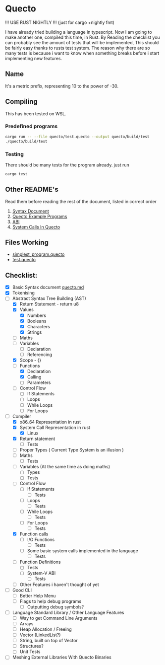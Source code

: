 # Quecto
!!! USE RUST NIGHTLY !!! (just for cargo +nightly fmt)

I have already tried building a language in typescript.
Now I am going to make another one, compiled this time, in Rust.
By Reading the checklist you can probably see the amount of tests that will be implemented,
This should be fairly easy thanks to rusts test system. The reason why there are so many
tests is because i want to know when something breaks before i start implementing new 
features.

## Name
It's a metric prefix, representing 10 to the power of -30.

## Compiling
This has been tested on WSL.
### Predefined programs
```bash
cargo run -- --file quecto/test.quecto --output quecto/build/test
./quecto/build/test
```

### Testing
There should be many tests for the program already.
just run
```bash
cargo test
```

## Other README's
Read them before reading the rest of the document, listed in correct order
1. [Syntax Document](quecto.md)
2. [Quecto Example Programs](example_programs.md)
3. [ABI](ABI.md)
4. [System Calls In Quecto](syscalls.md)

## Files Working
- [simplest_program.quecto](quecto/simplest_program.quecto)
- [test.quecto](quecto/test.quecto)

## Checklist:
- [x] Basic Syntax document [quecto.md](quecto.md)
- [x] Tokenising
- [ ] Abstract Syntax Tree Building (AST)
  - [x] Return Statement - return u8
  - [x] Values
    - [x] Numbers
    - [x] Booleans
    - [x] Characters
    - [x] Strings
  - [ ] Maths
  - [ ] Variables
    - [ ] Declaration
    - [ ] Referencing
  - [x] Scope - {}
  - [ ] Functions
    - [x] Declaration
    - [x] Calling
    - [ ] Parameters
  - [ ] Control Flow
    - [ ] If Statements
    - [ ] Loops
    - [ ] While Loops
    - [ ] For Loops
- [ ] Compiler
  - [x] x86_64 Representation in rust
  - [x] System Call Representation in rust
    - [x] Linux
  - [x] Return statement
    - [ ] Tests
  - [ ] Proper Types ( Current Type System is an illusion )
  - [ ] Maths
    - [ ] Tests
  - [ ] Variables (At the same time as doing maths)
    - [ ] Types
    - [ ] Tests
  - [ ] Control Flow
    - [ ] If Statements
      - [ ] Tests
    - [ ] Loops
      - [ ] Tests
    - [ ] While Loops
      - [ ] Tests
    - [ ] For Loops
      - [ ] Tests
  - [x] Function calls
    - [ ] I/O Functions
      - [ ] Tests
    - [ ] Some basic system calls implemented in the language
      - [ ] Tests
  - [ ] Function Definitions
    - [ ] Tests
    - [ ] System-V ABI
      - [ ] Tests
  - [ ] Other Features i haven't thought of yet
- [ ] Good CLI
  - [ ] Better Help Menu
  - [ ] Flags to help debug programs
    - [ ] Outputting debug symbols?
- [ ] Language Standard Library / Other Language Features
  - [ ] Way to get Command Line Arguments
  - [ ] Arrays
  - [ ] Heap Allocation / Freeing
  - [ ] Vector (LinkedList?)
  - [ ] String, built on top of Vector
  - [ ] Structures?
  - [ ] Unit Tests
- [ ] Meshing External Libraries With Quecto Binaries